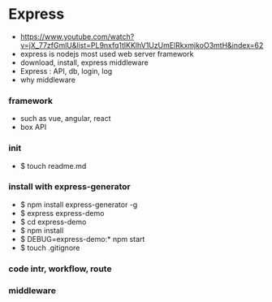 # Express

- https://www.youtube.com/watch?v=jX_77zfGmlU&list=PL9nxfq1tlKKlhV1UzUmElRkxmjkoO3mtH&index=62
- express is nodejs most used web server framework
- download, install, express middleware
- Express : API, db, login, log
- why middleware

### framework

- such as vue, angular, react
- box API

### init

- \$ touch readme.md

### install with express-generator

- \$ npm install express-generator -g
- \$ express express-demo
- \$ cd express-demo
- \$ npm install
- \$ DEBUG=express-demo:\* npm start
- \$ touch .gitignore
### code intr, workflow, route

### middleware
